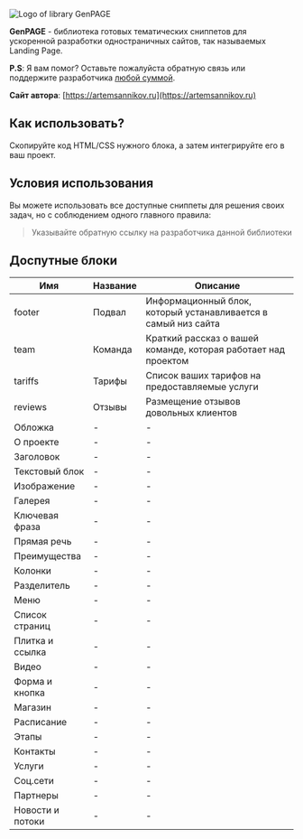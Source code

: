 ![Logo of library GenPAGE](https://github.com/ArtemSannikov/landing-page/blob/master/logo.png)

**GenPAGE** - библиотека готовых тематических сниппетов для ускоренной разработки одностраничных сайтов, так называемых Landing Page.

**P.S**: Я вам помог? Оставьте пожалуйста обратную связь или поддержите разработчика [любой суммой](https://money.yandex.ru/to/41001366550213).

**Сайт автора**: [https://artemsannikov.ru](https://artemsannikov.ru)

Как использовать?
-----------------------------------

Скопируйте код HTML/CSS нужного блока, а затем интегрируйте его в ваш проект.

Условия использования
-----------------------------------

Вы можете использовать все доступные сниппеты для решения своих задач, но с соблюдением одного главного правила:

> Указывайте обратную ссылку на разработчика данной библиотеки

Доспутные блоки
-----------------------------------

Имя | Название | Описание
----|----------|----------
footer | Подвал | Информационный блок, который устанавливается в самый низ сайта
team | Команда  | Краткий рассказ о вашей команде, которая работает над проектом
tariffs | Тарифы | Список ваших тарифов на предоставляемые услуги
reviews | Отзывы | Размещение отзывов довольных клиентов
Обложка | - | -
О проекте | - | -
Заголовок | - | -
Текстовый блок | - | -
Изображение | - | -
Галерея | - | -
Ключевая фраза | - | -
Прямая речь | - | -
Преимущества | - | -
Колонки | - | -
Разделитель | - | -
Меню | - | -
Список страниц | - | -
Плитка и ссылка | - | -
Видео | - | -
Форма и кнопка | - | -
Магазин | - | -
Расписание | - | -
Этапы | - | -
Контакты | - | -
Услуги | - | -
Соц.сети | - | -
Партнеры | - | -
Новости и потоки | - | -
